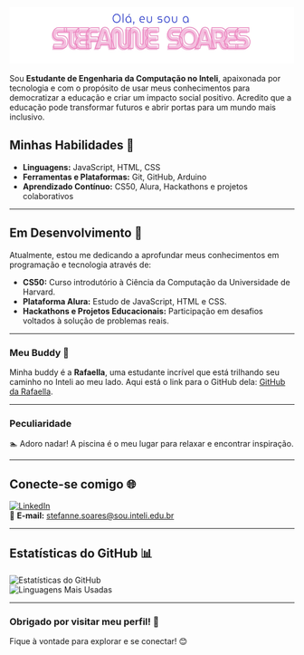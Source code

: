 <p align="center">
  <img height="100" src="https://github.com/stefannevictoria/stefannevictoria/blob/main/IMG_1879.jpeg">
</p>


Sou **Estudante de Engenharia da Computação no Inteli**, apaixonada por tecnologia e com o propósito de usar meus conhecimentos para democratizar a educação e criar um impacto social positivo. Acredito que a educação pode transformar futuros e abrir portas para um mundo mais inclusivo. 


## Minhas Habilidades 🚀
- **Linguagens:** JavaScript, HTML, CSS
- **Ferramentas e Plataformas:** Git, GitHub, Arduino
- **Aprendizado Contínuo:** CS50, Alura, Hackathons e projetos colaborativos

---

## Em Desenvolvimento 🌟
Atualmente, estou me dedicando a aprofundar meus conhecimentos em programação e tecnologia através de:
- **CS50:** Curso introdutório à Ciência da Computação da Universidade de Harvard.
- **Plataforma Alura:** Estudo de JavaScript, HTML e CSS.
- **Hackathons e Projetos Educacionais:** Participação em desafios voltados à solução de problemas reais.

---

### Meu Buddy 🤝
Minha buddy é a **Rafaella**, uma estudante incrível que está trilhando seu caminho no Inteli ao meu lado. Aqui está o link para o GitHub dela: [GitHub da Rafaella](https://github.com/RafaellaCavalcante).

---

### Peculiaridade
🏊 Adoro nadar! A piscina é o meu lugar para relaxar e encontrar inspiração.

---

## Conecte-se comigo 🌐
[![LinkedIn](https://img.shields.io/badge/-LinkedIn-blue?style=flat-square&logo=LinkedIn&logoColor=white&link=https://www.linkedin.com/in/stefanne-soares-9b31a8256)](https://www.linkedin.com/in/stefanne-soares-9b31a8256)  
📧 **E-mail:** [stefanne.soares@sou.inteli.edu.br](mailto:stefanne.soares@sou.inteli.edu.br)

---

## Estatísticas do GitHub 📊
![Estatísticas do GitHub](https://github-readme-stats.vercel.app/api?username=seu-username&show_icons=true&theme=radical)  
![Linguagens Mais Usadas](https://github-readme-stats.vercel.app/api/top-langs/?username=seu-username&layout=compact&theme=radical)

---

### Obrigado por visitar meu perfil! 🙌
Fique à vontade para explorar e se conectar! 😊


<!--
**stefannevictoria/stefannevictoria** is a ✨ _special_ ✨ repository because its `README.md` (this file) appears on your GitHub profile.

Here are some ideas to get you started:

- 🔭 I’m currently working on ...
- 🌱 I’m currently learning ...
- 👯 I’m looking to collaborate on ...
- 🤔 I’m looking for help with ...
- 💬 Ask me about ...
- 📫 How to reach me: ...
- 😄 Pronouns: ...
- ⚡ Fun fact: ...
-->
